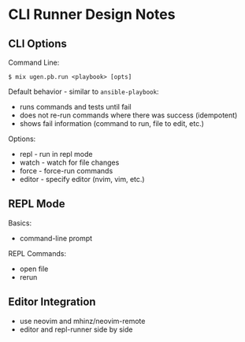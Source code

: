 # CLI Runner Design Notes

## CLI Options

Command Line:

    $ mix ugen.pb.run <playbook> [opts]

Default behavior - similar to `ansible-playbook`:

- runs commands and tests until fail
- does not re-run commands where there was success (idempotent)
- shows fail information (command to run, file to edit, etc.)

Options:

- repl - run in repl mode
- watch - watch for file changes
- force - force-run commands
- editor <type> - specify editor (nvim, vim, etc.)

## REPL Mode

Basics:

- command-line prompt 

REPL Commands:
- open file
- rerun

## Editor Integration

- use neovim and mhinz/neovim-remote
- editor and repl-runner side by side
